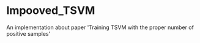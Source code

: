 # Impooved_TSVM
An implementation about paper 'Training TSVM with the proper number of positive samples'
